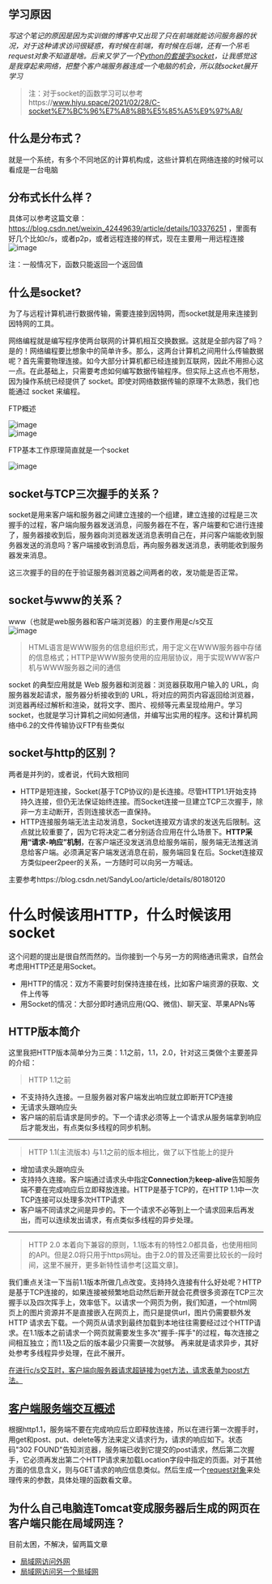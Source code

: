 

## 学习原因
*写这个笔记的原因是因为实训做的博客中又出现了只在前端就能访问服务器的状况，对于这种请求访问很疑惑，有时候在前端，有时候在后端，还有一个吊毛request对象不知道是啥。后来又学了一个[Python的套接字socket](https://cloud.tencent.com/developer/article/1078620)，让我感觉这是我穿起来网络，把整个客户端服务器连成一个电脑的机会，所以就socket展开学习*  

> 注：对于socket的函数学习可以参考https://www.hiyu.space/2021/02/28/C-socket%E7%BC%96%E7%A8%8B%E5%85%A5%E9%97%A8/

## 什么是分布式？

就是一个系统，有多个不同地区的计算机构成，这些计算机在网络连接的时候可以看成是一台电脑

## 分布式长什么样？

具体可以参考这篇文章：https://blog.csdn.net/weixin_42449639/article/details/103376251 ，里面有好几个比如c/s，或者p2p，或者远程连接的样式，现在主要用一用远程连接  
![image](https://user-images.githubusercontent.com/74129445/148672218-c1662349-a649-4c15-8e1b-89e8dcfd2217.png)  

注：一般情况下，函数只能返回一个返回值

## 什么是socket?
为了与远程计算机进行数据传输，需要连接到因特网，而socket就是用来连接到因特网的工具。  


网络编程就是编写程序使两台联网的计算机相互交换数据。这就是全部内容了吗？是的！网络编程要比想象中的简单许多。那么，这两台计算机之间用什么传输数据呢？首先需要物理连接。如今大部分计算机都已经连接到互联网，因此不用担心这一点。在此基础上，只需要考虑如何编写数据传输程序。但实际上这点也不用愁，因为操作系统已经提供了 socket。即使对网络数据传输的原理不太熟悉，我们也能通过 socket 来编程。  

 

FTP概述

![image](https://user-images.githubusercontent.com/74129445/148685033-33f3bbbc-5446-49e2-b019-d5df84852cb8.png)  
![image](https://user-images.githubusercontent.com/74129445/148685049-46eac3c4-e5fd-4abf-9810-cfe9f2f668a6.png)  

FTP基本工作原理简直就是一个socket  

![image](https://user-images.githubusercontent.com/74129445/148685116-5db456cc-cafd-4372-86ba-b82d7be015a2.png)  




## socket与TCP三次握手的关系？

socket是用来客户端和服务器之间建立连接的一个组建，建立连接的过程是三次握手的过程，客户端向服务器发送消息，问服务器在不在，客户端要和它进行连接了，服务器接收到后，服务器向浏览器发送消息表明自己在，并问客户端能收到服务器发送的消息吗？客户端接收到消息后，再向服务器发送消息，表明能收到服务器发来消息。  

这三次握手的目的在于验证服务器浏览器之间两者的收，发功能是否正常。

## socket与www的关系？  

www（也就是web服务器和客户端浏览器）的主要作用是c/s交互  
![image](https://user-images.githubusercontent.com/74129445/148787667-305f5eda-77bf-4ee2-98d7-4735d49365d8.png)  

> HTML语言是WWW服务的信息组织形式，用于定义在WWW服务器中存储的信息格式；HTTP是WWW服务使用的应用层协议，用于实现WWW客户机与WWW服务器之间的通信 



socket 的典型应用就是 Web 服务器和浏览器：浏览器获取用户输入的 URL，向服务器发起请求，服务器分析接收到的 URL，将对应的网页内容返回给浏览器，浏览器再经过解析和渲染，就将文字、图片、视频等元素呈现给用户。学习 socket，也就是学习计算机之间如何通信，并编写出实用的程序。这和计算机网络中6.2的文件传输协议FTP有些类似   



## socket与http的区别？

两者是并列的，或者说，代码大致相同
 * HTTP是短连接，Socket(基于TCP协议的)是长连接。尽管HTTP1.1开始支持持久连接，但仍无法保证始终连接。而Socket连接一旦建立TCP三次握手，除非一方主动断开，否则连接状态一直保持。
 * HTTP连接服务端无法主动发消息，Socket连接双方请求的发送先后限制。这点就比较重要了，因为它将决定二者分别适合应用在什么场景下。**HTTP采用“请求-响应”机制**，在客户端还没发送消息给服务端前，服务端无法推送消息给客户端。必须满足客户端发送消息在前，服务端回复在后。Socket连接双方类似peer2peer的关系，一方随时可以向另一方喊话。

主要参考https://blog.csdn.net/SandyLoo/article/details/80180120    

# 什么时候该用HTTP，什么时候该用socket
 
这个问题的提出是很自然而然的。当你接到一个与另一方的网络通讯需求，自然会考虑用HTTP还是用Socket。
- 用HTTP的情况：双方不需要时刻保持连接在线，比如客户端资源的获取、文件上传等
- 用Socket的情况：大部分即时通讯应用(QQ、微信)、聊天室、苹果APNs等


## HTTP版本简介
这里我把HTTP版本简单分为三类：1.1之前，1.1，2.0，针对这三类做个主要差异的介绍：
> HTTP 1.1之前
- 不支持持久连接。一旦服务器对客户端发出响应就立即断开TCP连接
- 无请求头跟响应头
- 客户端的前后请求是同步的。下一个请求必须等上一个请求从服务端拿到响应后才能发出，有点类似多线程的同步机制。
---------
>  HTTP 1.1(主流版本)
与1.1之前的版本相比，做了以下性能上的提升
- 增加请求头跟响应头
- 支持持久连接。客户端通过请求头中指定**Connection**为**keep-alive**告知服务端不要在完成响应后立即释放连接。HTTP是基于TCP的，在HTTP 1.1中一次TCP连接可以处理多次HTTP请求
- 客户端不同请求之间是异步的。下一个请求不必等到上一个请求回来后再发出，而可以连续发出请求，有点类似多线程的异步处理。
---------
> HTTP 2.0
本着向下兼容的原则，1.1版本有的特性2.0都具备，也使用相同的API。但是2.0将只用于https网址。由于2.0的普及还需要比较长的一段时间，这里不展开，更多新特性请参考[这篇文章]。
 
我们重点关注一下当前1.1版本所做几点改变。支持持久连接有什么好处呢？HTTP是基于TCP连接的，如果连接被频繁地启动然后断开就会花费很多资源在TCP三次握手以及四次挥手上，效率低下。以请求一个网页为例，我们知道，一个html网页上的图片资源并不是直接嵌入在网页上，而只是提供url，图片仍需要额外发HTTP 请求去下载。一个网页从请求到最终加载到本地往往需要经过过个HTTP请求。在1.1版本之前请求一个网页就需要发生多次"握手-挥手"的过程，每次连接之间相互独立；而1.1及之后的版本最少只需要一次就够。
再来就是请求异步，其好处参考多线程异步处理，在此不展开。

[在进行c/s交互时，客户端向服务器请求超链接为get方法，请求表单为post方法。](https://blog.csdn.net/songlixing/article/details/6945083)

## [客户端服务端交互概述](https://developer.mozilla.org/zh-CN/docs/learn/Server-side/First_steps/Client-Server_overview)  

根据http1.1，服务端不要在完成响应后立即释放连接，所以在进行第一次握手时，用get和post、put、delete等方法来定义请求行为，请求的响应如下。状态码"302 FOUND"告知浏览器，服务端已收到它提交的post请求，然后第二次握手，它必须再发出第二个HTTP请求来加载Location字段中指定的页面。对于其他方面的信息含义，则与GET请求的响应信息类似。然后生成一个[request对象](https://blog.csdn.net/qq_42705210/article/details/92654789)来处理传来的参数，具体处理的函数看文章。  

## 为什么自己电脑连Tomcat变成服务器后生成的网页在客户端只能在局域网连？  

目前太困，不解决，留两篇文章  

- [局域网访问外网](https://network.51cto.com/art/202012/635141.htm)
- [局域网访问另一个局域网](http://www.icodeguru.com/13/232.html)




